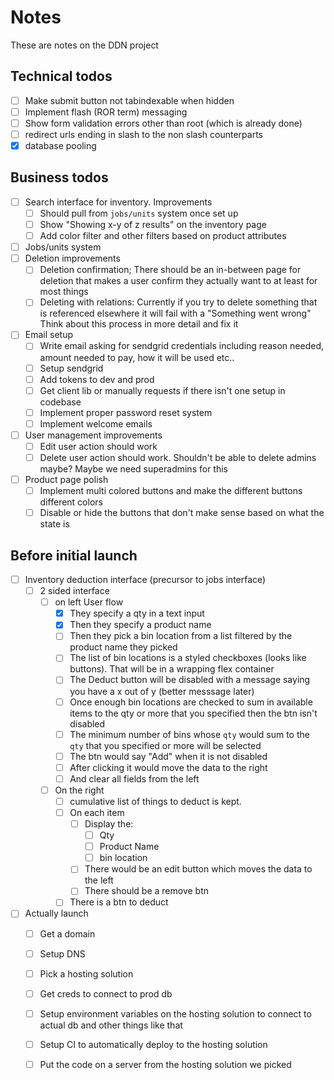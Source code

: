 # Notes

These are notes on the DDN project

## Technical todos
- [ ] Make submit button not tabindexable when hidden
- [ ] Implement flash (ROR term) messaging
- [ ] Show form validation errors other than root (which is already done)
- [ ] redirect urls ending in slash to the non slash counterparts
- [x] database pooling

## Business todos
- [ ] Search interface for inventory. Improvements
    - [ ] Should pull from `jobs/units` system once set up
    - [ ] Show "Showing x-y of z results" on the inventory page
    - [ ] Add color filter and other filters based on product attributes
- [ ] Jobs/units system
- [ ] Deletion improvements
    - [ ] Deletion confirmation; There should be an in-between page for deletion that makes a user confirm they actually want to at least for most things
    - [ ] Deleting with relations: Currently if you try to delete something that is referenced elsewhere it will fail with a "Something went wrong" Think about this process in more detail and fix it
- [ ] Email setup
    - [ ] Write email asking for sendgrid credentials including reason needed, amount needed to pay, how it will be used etc..
    - [ ] Setup sendgrid
    - [ ] Add tokens to dev and prod
    - [ ] Get client lib or manually requests if there isn't one setup in codebase
    - [ ] Implement proper password reset system
    - [ ] Implement welcome emails
- [ ]  User management improvements
    - [ ] Edit user action should work
    - [ ] Delete user action should work. Shouldn't be able to delete admins maybe? Maybe we need superadmins for this
- [ ] Product page polish
    - [ ] Implement multi colored buttons and make the different buttons different colors
    - [ ] Disable or hide the buttons that don't make sense based on what the state is

## Before initial launch
- [ ] Inventory deduction interface (precursor to jobs interface)
    - [ ] 2 sided interface
        - [ ] on left User flow
            - [x] They specify a qty in a text input
            - [x] Then they specify a product name 
            - [ ] Then they pick a bin location from a list filtered by the product name they picked
            - [ ] The list of bin locations is a styled checkboxes (looks like buttons). That will be in a wrapping flex container
            - [ ] The Deduct button will be disabled with a message saying you have a x out of y (better messsage later)
            - [ ] Once enough bin locations are checked to sum in available items to the qty or more that you specified then the btn isn't disabled
            - [ ] The minimum number of bins whose `qty` would sum to the `qty` that you specified or more will be selected
            - [ ] The btn would say "Add" when it is not disabled
            - [ ] After clicking it would move the data to the right
            - [ ] And clear all fields from the left
        - [ ] On the right
            - [ ] cumulative list of things to deduct is kept.
            - [ ] On each item
                - [ ] Display the:
                    - [ ] Qty
                    - [ ] Product Name
                    - [ ] bin location
                - [ ] There would be an edit button which moves the data to the left
                - [ ] There should be a remove btn
            - [ ] There is a btn to deduct
- [ ] Actually launch
    - [ ] Get a domain
    - [ ] Setup DNS
    - [ ] Pick a hosting solution
    - [ ] Get creds to connect to prod db
    - [ ] Setup environment variables on the hosting solution to connect to actual db and other things like that
    - [ ] Setup CI to automatically deploy to the hosting solution
    - [ ] Put the code on a server from the hosting solution we picked


